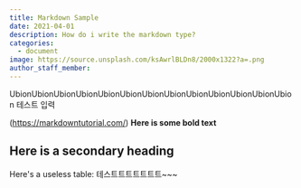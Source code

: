 ```yaml
---
title: Markdown Sample
date: 2021-04-01
description: How do i write the markdown type?
categories:
  - document
image: https://source.unsplash.com/ksAwrlBLDn8/2000x1322?a=.png
author_staff_member:
---
```


UbionUbionUbionUbionUbionUbionUbionUbionUbionUbionUbionUbionUbion
테스트 입력

(https://markdowntutorial.com/) 
**Here is some bold text**

## Here is a secondary heading

Here's a useless table:
테스트트트트트트트~~~
